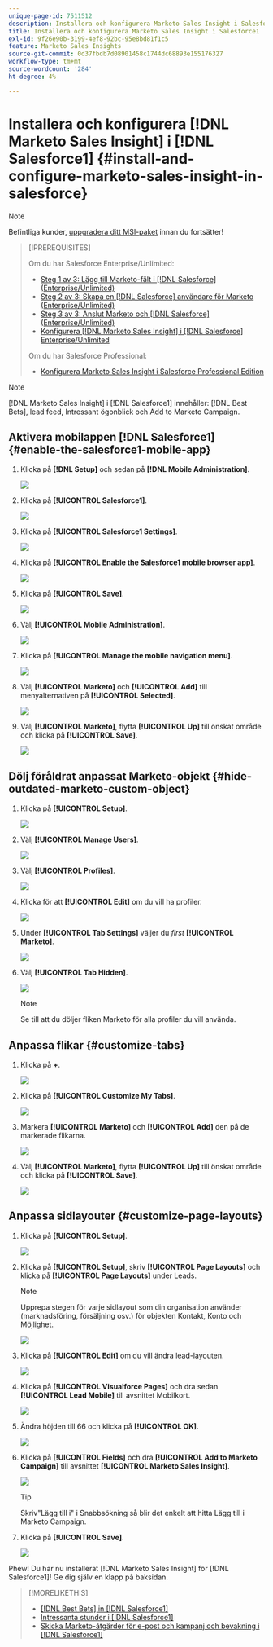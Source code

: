 ```yaml
---
unique-page-id: 7511512
description: Installera och konfigurera Marketo Sales Insight i Salesforce1 - Marketo Docs - produktdokumentation
title: Installera och konfigurera Marketo Sales Insight i Salesforce1
exl-id: 9f26e90b-3199-4ef8-92bc-95e8bd81f1c5
feature: Marketo Sales Insights
source-git-commit: 0d37fbdb7d08901458c1744dc68893e155176327
workflow-type: tm+mt
source-wordcount: '284'
ht-degree: 4%

---
```


# Installera och konfigurera [!DNL Marketo Sales Insight] i [!DNL Salesforce1] {#install-and-configure-marketo-sales-insight-in-salesforce}

>[!NOTE]
>
>Befintliga kunder, [uppgradera ditt MSI-paket](/help/marketo/product-docs/marketo-sales-insight/msi-for-salesforce/upgrading/upgrading-your-msi-package.md) innan du fortsätter!

>[!PREREQUISITES]
>
>Om du har Salesforce Enterprise/Unlimited:
>
>* [Steg 1 av 3: Lägg till Marketo-fält i [!DNL Salesforce] (Enterprise/Unlimited)](/help/marketo/product-docs/crm-sync/salesforce-sync/setup/enterprise-unlimited-edition/step-1-of-3-add-marketo-fields-to-salesforce-enterprise-unlimited.md)
>* [Steg 2 av 3: Skapa en [!DNL Salesforce] användare för Marketo (Enterprise/Unlimited)](/help/marketo/product-docs/crm-sync/salesforce-sync/setup/enterprise-unlimited-edition/step-2-of-3-create-a-salesforce-user-for-marketo-enterprise-unlimited.md)
>* [Steg 3 av 3: Anslut Marketo och [!DNL Salesforce] (Enterprise/Unlimited)](/help/marketo/product-docs/crm-sync/salesforce-sync/setup/enterprise-unlimited-edition/step-3-of-3-connect-marketo-and-salesforce-enterprise-unlimited.md)
>* [Konfigurera [!DNL Marketo Sales Insight] i [!DNL Salesforce] Enterprise/Unlimited](/help/marketo/product-docs/marketo-sales-insight/msi-for-salesforce/configuration/configure-marketo-sales-insight-in-salesforce-enterprise-unlimited.md)
>
>Om du har Salesforce Professional:
>
>* [Konfigurera Marketo Sales Insight i Salesforce Professional Edition](/help/marketo/product-docs/marketo-sales-insight/msi-for-salesforce/configuration/configure-marketo-sales-insight-in-salesforce-professional-edition.md)
>

>[!NOTE]
>
>[!DNL Marketo Sales Insight] i [!DNL Salesforce1] innehåller: [!DNL Best Bets], lead feed, Intressant ögonblick och Add to Marketo Campaign.

## Aktivera mobilappen [!DNL Salesforce1] {#enable-the-salesforce1-mobile-app}

1. Klicka på **[!DNL Setup]** och sedan på **[!DNL Mobile Administration]**.

   ![](assets/image2015-4-21-15-3a29-3a22.png)

1. Klicka på **[!UICONTROL Salesforce1]**.

   ![](assets/image2015-4-21-15-3a30-3a51.png)

1. Klicka på **[!UICONTROL Salesforce1 Settings]**.

   ![](assets/image2015-4-21-15-3a32-3a21.png)

1. Klicka på **[!UICONTROL Enable the Salesforce1 mobile browser app]**.

   ![](assets/image2015-4-21-15-3a34-3a27.png)

1. Klicka på **[!UICONTROL Save]**.

   ![](assets/image2015-4-21-15-3a42-3a48.png)

1. Välj **[!UICONTROL Mobile Administration]**.

   ![](assets/image2015-4-22-11-3a10-3a14.png)

1. Klicka på **[!UICONTROL Manage the mobile navigation menu]**.

   ![](assets/image2015-4-22-11-3a13-3a10.png)

1. Välj **[!UICONTROL Marketo]** och **[!UICONTROL Add]** till menyalternativen på **[!UICONTROL Selected]**.

   ![](assets/image2015-4-22-14-3a55-3a37.png)

1. Välj **[!UICONTROL Marketo]**, flytta **[!UICONTROL Up]** till önskat område och klicka på **[!UICONTROL Save]**.

   ![](assets/image2015-4-22-17-3a20-3a56.png)

## Dölj föråldrat anpassat Marketo-objekt {#hide-outdated-marketo-custom-object}

1. Klicka på **[!UICONTROL Setup]**.

   ![](assets/image2015-4-22-15-3a13-3a48.png)

1. Välj **[!UICONTROL Manage Users]**.

   ![](assets/image2015-5-5-11-3a13-3a45.png)

1. Välj **[!UICONTROL Profiles]**.

   ![](assets/image2015-5-5-11-3a15-3a21.png)

1. Klicka för att **[!UICONTROL Edit]** om du vill ha profiler.

   ![](assets/image2015-5-5-13-3a51-3a36.png)

1. Under **[!UICONTROL Tab Settings]** väljer du _first_ **[!UICONTROL Marketo]**.

   ![](assets/image2015-5-5-13-3a55-3a36.png)

1. Välj **[!UICONTROL Tab Hidden]**.

   ![](assets/image2015-5-5-14-3a2-3a29.png)

   >[!NOTE]
   >
   >Se till att du döljer fliken Marketo för alla profiler du vill använda.

## Anpassa flikar {#customize-tabs}

1. Klicka på **+**.

   ![](assets/image2015-4-22-17-3a14-3a49.png)

1. Klicka på **[!UICONTROL Customize My Tabs]**.

   ![](assets/image2015-4-22-17-3a16-3a22.png)

1. Markera **[!UICONTROL Marketo]** och **[!UICONTROL Add]** den på de markerade flikarna.

   ![](assets/image2015-4-22-17-3a17-3a15.png)

1. Välj **[!UICONTROL Marketo]**, flytta **[!UICONTROL Up]** till önskat område och klicka på **[!UICONTROL Save]**.

   ![](assets/image2015-4-22-18-3a29-3a47.png)

## Anpassa sidlayouter {#customize-page-layouts}

1. Klicka på **[!UICONTROL Setup]**.

   ![](assets/image2015-4-22-17-3a26-3a56.png)

1. Klicka på **[!UICONTROL Setup]**, skriv **[!UICONTROL Page Layouts]** och klicka på **[!UICONTROL Page Layouts]** under Leads.

   >[!NOTE]
   >
   >Upprepa stegen för varje sidlayout som din organisation använder (marknadsföring, försäljning osv.) för objekten Kontakt, Konto och Möjlighet.

   ![](assets/image2015-4-22-17-3a34-3a33.png)

1. Klicka på **[!UICONTROL Edit]** om du vill ändra lead-layouten.

   ![](assets/image2015-4-22-17-3a44-3a0.png)

1. Klicka på **[!UICONTROL Visualforce Pages]** och dra sedan **[!UICONTROL Lead Mobile]** till avsnittet Mobilkort.

   ![](assets/image2015-4-22-17-3a49-3a37.png)

1. Ändra höjden till 66 och klicka på **[!UICONTROL OK]**.

   ![](assets/image2015-4-22-17-3a52-3a15.png)

1. Klicka på **[!UICONTROL Fields]** och dra **[!UICONTROL Add to Marketo Campaign]** till avsnittet **[!UICONTROL Marketo Sales Insight]**.

   ![](assets/configure-step-6.png)

   >[!TIP]
   >
   >Skriv&quot;Lägg till i&quot; i Snabbsökning så blir det enkelt att hitta Lägg till i Marketo Campaign.

1. Klicka på **[!UICONTROL Save]**.

   ![](assets/image2015-4-22-18-3a1-3a56.png)

Phew! Du har nu installerat [!DNL Marketo Sales Insight] för [!DNL Salesforce1]! Ge dig själv en klapp på baksidan.

>[!MORELIKETHIS]
>
>* [[!DNL Best Bets] in [!DNL Salesforce1]](/help/marketo/product-docs/marketo-sales-insight/msi-for-salesforce/msi-for-mobile/best-bets-in-salesforce1.md)
>* [Intressanta stunder i [!DNL Salesforce1]](/help/marketo/product-docs/marketo-sales-insight/msi-for-salesforce/msi-for-mobile/interesting-moments-in-salesforce1.md)
>* [Skicka Marketo-åtgärder för e-post och kampanj och bevakning i [!DNL Salesforce1]](/help/marketo/product-docs/marketo-sales-insight/msi-for-salesforce/msi-for-mobile/send-marketo-email-and-campaign-and-watchlist-actions-in-salesforce1.md)
